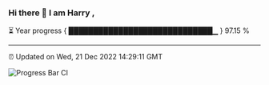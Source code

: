### Hi there 👋 I am Harry , 

⏳ Year progress { █████████████████████████████▁ } 97.15 %

---

⏰ Updated on Wed, 21 Dec 2022 14:29:11 GMT

![Progress Bar CI](https://github.com/duykhang68/duykhang68/workflows/Progress%20Bar%20CI/badge.svg)
